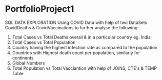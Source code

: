 # PortfolioProject1
SQL DATA EXPLORATION
Using COVID Data with help of two DataSets CovidDeaths & CovidVaccinations to further analyse the following:
1. Total Cases vs Total Deaths overall & in a particular country eg. India
2. Total Cases vs Total Population
3. Country having the highest infection rate as compared to the population
4. Countries with Highest death count per population, similarly for continents
5. Global Numbers
6. Total Population vs Total Vacciantion with help of JOINS, CTE's & TEMP Table
